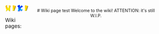 <!DOCTYPE html>
<head>
	<title>Wiki - SM64 PC Port</title>
	<link rel="icon" href="../favicon.ico">
	<link rel="stylesheet" href="../style.css">
</head>

<body>
	<div style="display: flex;">
		<div id="wikilist">
			<!--List of wiki pages-->
			<img src="../img/wiki.png" onclick="window.location.href = 'http://sm64pcport.tk/wiki/';" style="width: 80px; cursor: url(../img/cursorpointer.png), auto;"></img><br><br>
			<a style="font-size: 120%;">Wiki pages:</a>
		</div>
		<div style="margin: 10px auto; text-align: center;" markdown="1">
			<!--Write in this div the wiki things-->
			# Wiki page test
			Welcome to the wiki! ATTENTION: it's still W.I.P.
		</div>
	</div>
	<script src="script.js"></script>
</body>